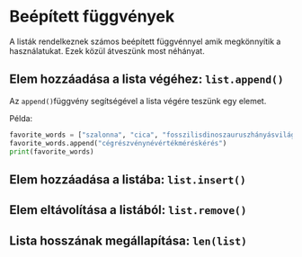 # Beépített függvények 

A listák rendelkeznek számos beépített függvénnyel amik megkönnyítik a használatukat. Ezek közül átveszünk most néhányat.

## Elem hozzáadása a lista végéhez: `list.append()`

Az `append()`függvény segítségével a lista végére teszünk egy elemet.

Példa:
```python
favorite_words = ["szalonna", "cica", "fosszilisdinoszauruszhányásvilágranglista-megdöntés", "ürüfülkürt"]
favorite_words.append("cégrészvénynévértékméréskérés")
print(favorite_words)
```

## Elem hozzáadása a listába: `list.insert()`

## Elem eltávolítása a listából: `list.remove()`

## Lista hosszának megállapítása: `len(list)`